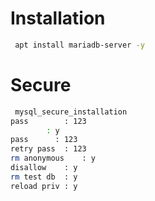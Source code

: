 # Installation
```sh
 apt install mariadb-server -y
   ```
# Secure
```sh
 mysql_secure_installation
pass		: 123
        : y
pass 	  : 123
retry pass	: 123
rm anonymous	: y
disallow	: y
rm test db	: y
reload priv	: y
   ```
